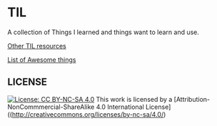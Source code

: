 # TIL

A collection of Things I learned and things want to learn and use.

[Other TIL resources](til.md)

[List of Awesome things](awesome.md)

## LICENSE

[![License: CC BY-NC-SA 4.0](https://licensebuttons.net/l/by-nc-sa/4.0/80x15.png)](http://creativecommons.org/licenses/by-nc-sa/4.0/)
This work is licensed by a [Attribution-NonCommmercial-ShareAlike 4.0 International License]((http://creativecommons.org/licenses/by-nc-sa/4.0/)